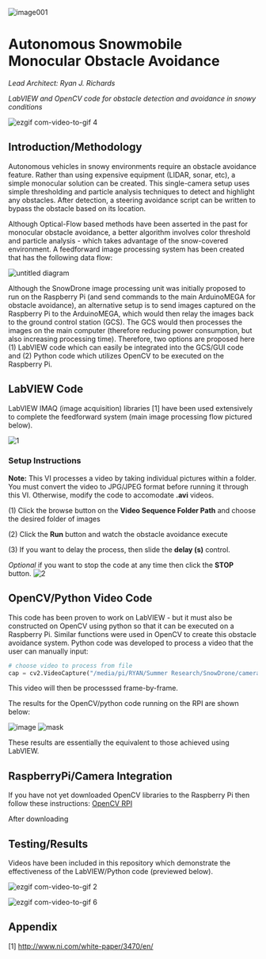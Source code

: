 ![image001](https://user-images.githubusercontent.com/23239868/28748600-b190782c-7489-11e7-82ae-55db54c94050.jpg)
# Autonomous Snowmobile Monocular Obstacle Avoidance
*Lead Architect: Ryan J. Richards*

*LabVIEW and OpenCV code for obstacle detection and avoidance in snowy conditions*

![ezgif com-video-to-gif 4](https://user-images.githubusercontent.com/23239868/28676573-ff21a2be-72b8-11e7-88fa-b2b459883bd7.gif)

## Introduction/Methodology ##

Autonomous vehicles in snowy environments require an obstacle avoidance feature. Rather than using expensive equipment (LIDAR, sonar, etc),  a simple monocular solution can be created. This single-camera setup uses simple thresholding and particle analysis techniques to detect and highlight any obstacles. After detection, a steering avoidance script can be written to bypass the obstacle based on its location.

Although Optical-Flow based methods have been asserted in the past for monocular obstacle avoidance, a better algorithm involves color threshold and particle analysis - which takes advantage of the snow-covered environment. A feedforward image processing system has been created that has the following data flow:

![untitled diagram](https://user-images.githubusercontent.com/23239868/28692853-61054774-72f0-11e7-9c6b-1f76897dc23a.jpg)

Although the SnowDrone image processing unit was initially proposed to run on the Raspberry Pi (and send commands to the main ArduinoMEGA for obstacle avoidance), an alternative setup is to send images captured on the Raspberry Pi to the ArduinoMEGA, which would then relay the images back to the ground control station (GCS). The GCS would then processes the images on the main computer (therefore reducing power consumption, but also increasing processing time). Therefore, two options are proposed here (1) LabVIEW code which can easily be integrated into the GCS/GUI code and (2) Python code which utilizes OpenCV to be executed on the Raspberry Pi.

## LabVIEW Code ##

LabVIEW IMAQ (image acquisition) libraries [1] have been used extensively to complete the feedforward system (main image processing flow pictured below).

![1](https://user-images.githubusercontent.com/23239868/28693449-b45ea2ec-72f2-11e7-9ce3-2f288aeb96af.PNG)

### Setup Instructions ###

**Note:** This VI processes a video by taking individual pictures within a folder. You must convert the video to JPG/JPEG format before running it through this VI. Otherwise, modify the code to accomodate **.avi** videos.

(1) Click the browse button on the **Video Sequence Folder Path** and choose the desired folder of images

(2) Click the **Run** button and watch the obstacle avoidance execute

(3) If you want to delay the process, then slide the **delay (s)** control.

*Optional* if you want to stop the code at any time then click the **STOP** button.
![2](https://user-images.githubusercontent.com/23239868/28926963-51f752e4-7837-11e7-8061-00c40541e041.JPG)




## OpenCV/Python Video Code ##

This code has been proven to work on LabVIEW - but it must also be constructed on OpenCV using python so that it can be executed on a Raspberry Pi. Similar functions were used in OpenCV to create this obstacle avoidance system. Python code was developed to process a video that the user can manually input:

```python
# choose video to process from file
cap = cv2.VideoCapture("/media/pi/RYAN/Summer Research/SnowDrone/camera/videos/snowRun2.mp4")
```

This video will then be processsed frame-by-frame.

The results for the OpenCV/python code running on the RPI are shown below:

![image](https://user-images.githubusercontent.com/23239868/28970974-65c33db2-78f8-11e7-955c-68703b2fe03a.png)
![mask](https://user-images.githubusercontent.com/23239868/28970975-65cb46ec-78f8-11e7-9678-11d8b56fb93f.png)

These results are essentially the equivalent to those achieved using LabVIEW.

## RaspberryPi/Camera Integration ##

If you have not yet downloaded OpenCV libraries to the Raspberry Pi then follow these instructions: [OpenCV RPI](http://www.pyimagesearch.com/2016/04/18/install-guide-raspberry-pi-3-raspbian-jessie-opencv-3/)

After downloading 


## Testing/Results ##

Videos have been included in this repository which demonstrate the effectiveness of the LabVIEW/Python code (previewed below).

![ezgif com-video-to-gif 2](https://user-images.githubusercontent.com/23239868/28652591-a7a80e5e-7256-11e7-9c03-d41bdddb1ac8.gif)

![ezgif com-video-to-gif 6](https://user-images.githubusercontent.com/23239868/28677336-38f9dc2a-72bb-11e7-8e94-b41546a17c08.gif)


## Appendix ##

[1] http://www.ni.com/white-paper/3470/en/


